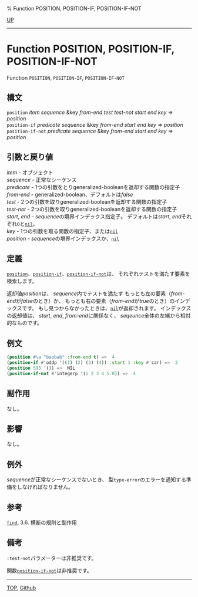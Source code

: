% Function POSITION, POSITION-IF, POSITION-IF-NOT

[UP](17.3.html)  

---

# Function **POSITION, POSITION-IF, POSITION-IF-NOT**


Function `POSITION`, `POSITION-IF`, `POSITION-IF-NOT`


## 構文

`position` *item* *sequence*
 &key *from-end* *test* *test-not* *start* *end* *key* => *position*  
`position-if` *predicate* *sequence* &key *from-end* *start* *end* *key* => *position*  
`position-if-not` *predicate* *sequence* &key *from-end* *start* *end* *key* => *position*


## 引数と戻り値

*item* - オブジェクト  
*sequence* - 正常なシーケンス  
*predicate* - 1つの引数をとりgeneralized-booleanを返却する関数の指定子  
*from-end* - generalized-boolean、デフォルトは*false*  
*test* - 2つの引数を取りgeneralized-booleanを返却する関数の指定子  
*test-not* - 2つの引数を取りgeneralized-booleanを返却する関数の指定子  
*start*, *end* - *sequence*の境界インデックス指定子。
デフォルトは*start*, *end*それぞれ`0`と[`nil`](5.3.nil-variable.html)。  
*key* - 1つの引数を取る関数の指定子、または[`nil`](5.3.nil-variable.html)  
*position* - *sequence*の境界インデックスか、[`nil`](5.3.nil-variable.html)


## 定義

[`position`](17.3.position.html)、[`position-if`](17.3.position.html)、[`position-if-not`](17.3.position.html)は、
それぞれテストを満たす要素を検索します。

返却値*position*は、
*sequence*内でテストを満たす
もっとも左の要素（*from-end*が*false*のとき）か、
もっとも右の要素（*from-end*が*true*のとき）のインデックスです。
もし見つからなかったときは、[`nil`](5.3.nil-variable.html)が返却されます。
インデックスの返却値は、
*start*, *end*, *from-end*に関係なく、
*seqeunce*全体の左端から相対的なものです。


## 例文

```lisp
(position #\a "baobab" :from-end t) =>  4
(position-if #'oddp '((1) (2) (3) (4)) :start 1 :key #'car) =>  2
(position 595 '()) =>  NIL
(position-if-not #'integerp '(1 2 3 4 5.0)) =>  4 
```


## 副作用

なし。


## 影響

なし。


## 例外

*sequence*が正常なシーケンスでないとき、
型`type-error`のエラーを通知する準備をしなければなりません。


## 参考


[`find`](17.3.find.html),
3.6. 横断の規則と副作用


## 備考

`:test-not`パラメーターは非推奨です。

関数[`position-if-not`](17.3.position.html)は非推奨です。


---
[TOP](index.html),  [Github](https://github.com/nptcl/npt-japanese)

